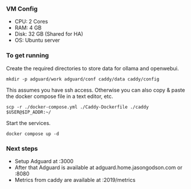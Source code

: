  ### VM Config
- CPU: 2 Cores
- RAM: 4 GB
- Disk: 32 GB (Shared for HA)
- OS: Ubuntu server

### To get running
Create the required directories to store data for ollama and openwebui.

`mkdir -p adguard/work adguard/conf caddy/data caddy/config`

This assumes you have ssh access. Otherwise you can also copy & paste the docker compose file in a text editor, etc.

`scp -r ./docker-compose.yml ./Caddy-Dockerfile ./caddy $USER@$IP_ADDR:~/`

Start the services.

`docker compose up -d`

### Next steps

- Setup Adguard at <ip>:3000
- After that Adguard is available at adguard.home.jasongodson.com or <ip>:8080
- Metrics from caddy are available at <ip>:2019/metrics